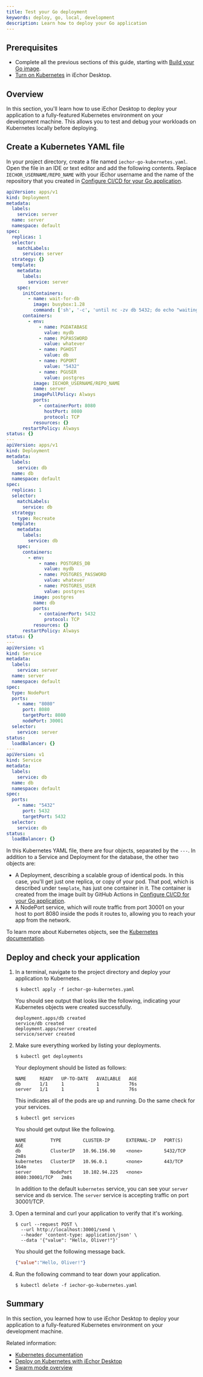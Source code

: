 ```yaml
---
title: Test your Go deployment
keywords: deploy, go, local, development
description: Learn how to deploy your Go application
---
```


## Prerequisites

- Complete all the previous sections of this guide, starting with [Build
  your Go image](build-images.md).
- [Turn on Kubernetes](/desktop/kubernetes/#install-and-turn-on-kubernetes) in iEchor
  Desktop.

## Overview

In this section, you'll learn how to use iEchor Desktop to deploy your
application to a fully-featured Kubernetes environment on your development
machine. This allows you to test and debug your workloads on Kubernetes locally
before deploying.

## Create a Kubernetes YAML file

In your project directory, create a file named
`iechor-go-kubernetes.yaml`. Open the file in an IDE or text editor and add
the following contents. Replace `IECHOR_USERNAME/REPO_NAME` with your iEchor
username and the name of the repository that you created in [Configure CI/CD for
your Go application](configure-ci-cd.md).

```yaml
apiVersion: apps/v1
kind: Deployment
metadata:
  labels:
    service: server
  name: server
  namespace: default
spec:
  replicas: 1
  selector:
    matchLabels:
      service: server
  strategy: {}
  template:
    metadata:
      labels:
        service: server
    spec:
      initContainers:
        - name: wait-for-db
          image: busybox:1.28
          command: ['sh', '-c', 'until nc -zv db 5432; do echo "waiting for db"; sleep 2; done;']
      containers:
        - env:
            - name: PGDATABASE
              value: mydb
            - name: PGPASSWORD
              value: whatever
            - name: PGHOST
              value: db
            - name: PGPORT
              value: "5432"
            - name: PGUSER
              value: postgres
          image: IECHOR_USERNAME/REPO_NAME
          name: server
          imagePullPolicy: Always
          ports:
            - containerPort: 8080
              hostPort: 8080
              protocol: TCP
          resources: {}
      restartPolicy: Always
status: {}
---
apiVersion: apps/v1
kind: Deployment
metadata:
  labels:
    service: db
  name: db
  namespace: default
spec:
  replicas: 1
  selector:
    matchLabels:
      service: db
  strategy:
    type: Recreate
  template:
    metadata:
      labels:
        service: db
    spec:
      containers:
        - env:
            - name: POSTGRES_DB
              value: mydb
            - name: POSTGRES_PASSWORD
              value: whatever
            - name: POSTGRES_USER
              value: postgres
          image: postgres
          name: db
          ports:
            - containerPort: 5432
              protocol: TCP
          resources: {}
      restartPolicy: Always
status: {}
---
apiVersion: v1
kind: Service
metadata:
  labels:
    service: server
  name: server
  namespace: default
spec:
  type: NodePort
  ports:
    - name: "8080"
      port: 8080
      targetPort: 8080
      nodePort: 30001
  selector:
    service: server
status:
  loadBalancer: {}
---
apiVersion: v1
kind: Service
metadata:
  labels:
    service: db
  name: db
  namespace: default
spec:
  ports:
    - name: "5432"
      port: 5432
      targetPort: 5432
  selector:
    service: db
status:
  loadBalancer: {}
```

In this Kubernetes YAML file, there are four objects, separated by the `---`. In addition to a Service and Deployment for the database, the other two objects are:

 - A Deployment, describing a scalable group of identical pods. In this case,
   you'll get just one replica, or copy of your pod. That pod, which is
   described under `template`, has just one container in it. The container is
    created from the image built by GitHub Actions in [Configure CI/CD for your
    Go application](configure-ci-cd.md).
 - A NodePort service, which will route traffic from port 30001 on your host to
   port 8080 inside the pods it routes to, allowing you to reach your app
   from the network.

To learn more about Kubernetes objects, see the [Kubernetes documentation](https://kubernetes.io/docs/home/).

## Deploy and check your application

1. In a terminal, navigate to the project directory
   and deploy your application to Kubernetes.

   ```console
   $ kubectl apply -f iechor-go-kubernetes.yaml
   ```

   You should see output that looks like the following, indicating your Kubernetes objects were created successfully.

   ```shell
   deployment.apps/db created
   service/db created
   deployment.apps/server created
   service/server created
   ```

2. Make sure everything worked by listing your deployments.

   ```console
   $ kubectl get deployments
   ```

   Your deployment should be listed as follows:

   ```shell
   NAME     READY   UP-TO-DATE   AVAILABLE   AGE
   db       1/1     1            1           76s
   server   1/1     1            1           76s
   ```

   This indicates all of the pods are up and running. Do the same check for your services.

   ```console
   $ kubectl get services
   ```

   You should get output like the following.

   ```shell
   NAME         TYPE        CLUSTER-IP      EXTERNAL-IP   PORT(S)          AGE
   db           ClusterIP   10.96.156.90    <none>        5432/TCP         2m8s
   kubernetes   ClusterIP   10.96.0.1       <none>        443/TCP          164m
   server       NodePort    10.102.94.225   <none>        8080:30001/TCP   2m8s
   ```

   In addition to the default `kubernetes` service, you can see your `server` service and `db` service. The `server` service is accepting traffic on port 30001/TCP.

3. Open a terminal and curl your application to verify that it's working.

   ```console
   $ curl --request POST \
     --url http://localhost:30001/send \
     --header 'content-type: application/json' \
     --data '{"value": "Hello, Oliver!"}'
   ```

   You should get the following message back.

   ```json
   {"value":"Hello, Oliver!"}
   ```

4. Run the following command to tear down your application.

   ```console
   $ kubectl delete -f iechor-go-kubernetes.yaml
   ```

## Summary

In this section, you learned how to use iEchor Desktop to deploy your application to a fully-featured Kubernetes environment on your development machine.

Related information:
   - [Kubernetes documentation](https://kubernetes.io/docs/home/)
   - [Deploy on Kubernetes with iEchor Desktop](../../desktop/kubernetes.md)
   - [Swarm mode overview](../../engine/swarm/_index.md)